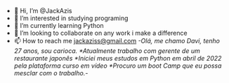 - 👋 Hi, I’m @JackAzis
- 👀 I’m interested in studying programing
- 🌱 I’m currently learning Python
- 💞️ I’m looking to collaborate on any work i make a difference
- 📫 How to reach me jackaziss@gmail.com
_-Olá, me chamo Davi, tenho 27 anos, sou carioca.
*Atualmente trabalho com gerente de um restaurante japonês
*Iniciei meus estudos em Python em abril de 2022 pela plataforma curso em vídeo 
*Procuro um boot Camp que eu possa mesclar com o trabalho.-_
<!---
JackAzis/JackAzis is a ✨ special ✨ repository because its `README.md` (this file) appears on your GitHub profile.
You can click the Preview link to take a look at your changes.
--->
